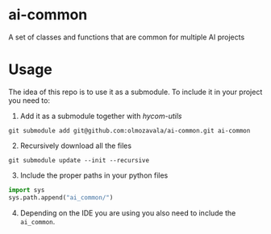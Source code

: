 # ai-common
A set of classes and functions that are common for multiple AI projects

# Usage

The idea of this repo is to use it as a submodule.
To include it in your project you need to:

1. Add it as a submodule together with *hycom-utils*
```shell
git submodule add git@github.com:olmozavala/ai-common.git ai-common
```
2. Recursively download all the files
```shell
git submodule update --init --recursive
```
3. Include the proper paths in your python files
```python
import sys
sys.path.append("ai_common/")
```
4. Depending on the IDE you are using you also need to include the `ai_common`.
